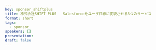 ```yaml
---
key: sponsor_shiftplus
title: 株式会社SHIFT PLUS - Salesforceをユーザ目線に変貌させる3つのサービス
format: short
tags:
  - sponsor
speakers: []
presentation: 
draft: false
---
```

